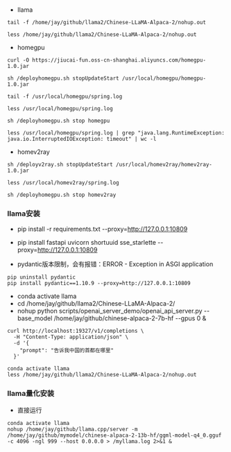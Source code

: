 ###


- llama
```
tail -f /home/jay/github/llama2/Chinese-LLaMA-Alpaca-2/nohup.out

less /home/jay/github/llama2/Chinese-LLaMA-Alpaca-2/nohup.out
```


- homegpu
```
curl -O https://jiucai-fun.oss-cn-shanghai.aliyuncs.com/homegpu-1.0.jar

sh /deployhomegpu.sh stopUpdateStart /usr/local/homegpu/homegpu-1.0.jar

tail -f /usr/local/homegpu/spring.log

less /usr/local/homegpu/spring.log

sh /deployhomegpu.sh stop homegpu

less /usr/local/homegpu/spring.log | grep "java.lang.RuntimeException: java.io.InterruptedIOException: timeout" | wc -l
```


- homev2ray
```
sh /deployv2ray.sh stopUpdateStart /usr/local/homev2ray/homev2ray-1.0.jar

less /usr/local/homev2ray/spring.log

sh /deployhomegpu.sh stop homev2ray
```

### llama安装

- pip install -r requirements.txt --proxy=http://127.0.0.1:10809
- pip install fastapi uvicorn shortuuid sse_starlette --proxy=http://127.0.0.1:10809

- pydantic版本限制，会有报错：ERROR - Exception in ASGI application
```
pip uninstall pydantic
pip install pydantic==1.10.9 --proxy=http://127.0.0.1:10809
```
- conda activate llama
- cd /home/jay/github/llama2/Chinese-LLaMA-Alpaca-2/
- nohup python scripts/openai_server_demo/openai_api_server.py --base_model /home/jay/github/chinese-alpaca-2-7b-hf --gpus 0 &


```curl
curl http://localhost:19327/v1/completions \
  -H "Content-Type: application/json" \
  -d '{
    "prompt": "告诉我中国的首都在哪里"
  }'
```

```
conda activate llama
less /home/jay/github/llama2/Chinese-LLaMA-Alpaca-2/nohup.out
```

### llama量化安装

- 直接运行
```
conda activate llama
nohup /home/jay/github/llama.cpp/server -m /home/jay/github/mymodel/chinese-alpaca-2-13b-hf/ggml-model-q4_0.gguf -c 4096 -ngl 999 --host 0.0.0.0 > /myllama.log 2>&1 &
```